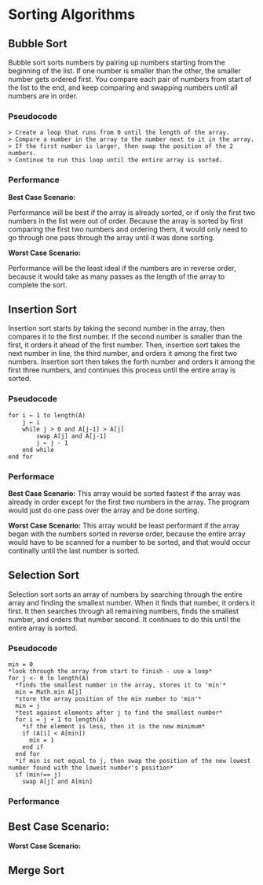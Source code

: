 <!-- Create a README.md file and for each algorithm include the following:

* Explain to a five year old how the algorithm works (3-4 sentences max)
*Psuedo code for each sorting implementation
*In your own words, describe the performance of the alogirthm for the following cases:
    * Best case scenario
    * Worst case scenario -->

# Sorting Algorithms

## Bubble Sort

Bubble sort sorts numbers by pairing up numbers starting from the beginning of the list. If one number is smaller than the other, the smaller number gets ordered first. You compare each pair of numbers from start of the list to the end, and keep comparing and swapping numbers until all numbers are in order.

### Pseudocode
```
> Create a loop that runs from 0 until the length of the array.
> Compare a number in the array to the number next to it in the array.
> If the first number is larger, then swap the position of the 2 numbers.
> Continue to run this loop until the entire array is sorted.
```

### Performance
**Best Case Scenario:**

Performance will be best if the array is already sorted, or if only the first two numbers in the list were out of order.
Because the array is sorted by first comparing the first two numbers and ordering them, it would only need to go through one pass through the array until it was done sorting.

**Worst Case Scenario:**

Performance will be the least ideal if the numbers are in reverse order, because it would take as many passes as the length of the array to complete the sort.

## Insertion Sort

Insertion sort starts by taking the second number in the array, then compares it to the first number. If the second number is smaller than the first, it orders it ahead of the first number. Then, insertion sort takes the next number in line, the third number, and orders it among the first two numbers. Insertion sort then takes the forth number and orders it among the first three numbers, and continues this process until the entire array is sorted.

### Pseudocode

```
for i ← 1 to length(A)
    j ← i
    while j > 0 and A[j-1] > A[j]
        swap A[j] and A[j-1]
        j ← j - 1
    end while
end for
```

### Performace
**Best Case Scenario:**
This array would be sorted fastest if the array was already in order except for the first two numbers in the array.
The program would just do one pass over the array and be done sorting.

**Worst Case Scenario:**
This array would be least performant if the array began with the numbers sorted in reverse order, because the entire array would have to be scanned for a number to be sorted, and that would occur continally until the last number is sorted.

## Selection Sort

Selection sort sorts an array of numbers by searching through the entire array and finding the smallest number. When it finds that number, it orders it first. It then searches through all remaining numbers, finds the smallest number, and orders that number second. It continues to do this until the entire array is sorted.

### Pseudocode
```
min = 0
*look through the array from start to finish - use a loop*
for j <- 0 to length(A)
  *finds the smallest number in the array, stores it to 'min'*
  min = Math.min A[j]
  *store the array position of the min number to 'min'*
  min = j
  *test against elements after j to find the smallest number*
  for i = j + 1 to length(A)
    *if the element is less, then it is the new minimum*
    if (A[i] < A[min])
      min = 1
    end if
  end for
  *if min is not equal to j, then swap the position of the new lowest number found with the lowest number's position*
  if (min!== j)
    swap A[j] and A[min]
```

### Performance
**Best Case Scenario:**
-

**Worst Case Scenario:**


## Merge Sort
